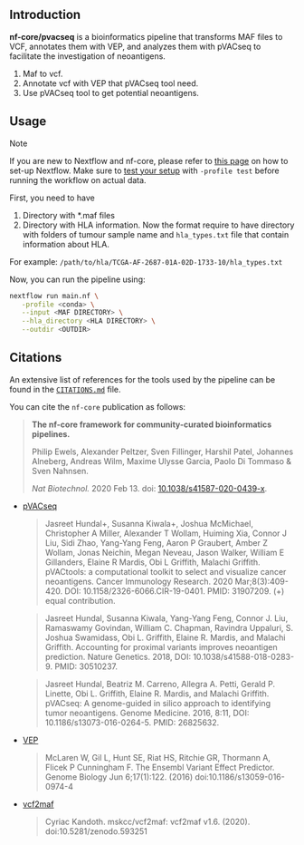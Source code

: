 ## Introduction

**nf-core/pvacseq** is a bioinformatics pipeline that transforms MAF files to VCF, annotates them with VEP, and analyzes them with pVACseq to facilitate the investigation of neoantigens.

<!-- TODO nf-core:
   Complete this sentence with a 2-3 sentence summary of what types of data the pipeline ingests, a brief overview of the
   major pipeline sections and the types of output it produces. You're giving an overview to someone new
   to nf-core here, in 15-20 seconds. For an example, see https://github.com/nf-core/rnaseq/blob/master/README.md#introduction
-->

<!-- TODO nf-core: Include a figure that guides the user through the major workflow steps. Many nf-core
     workflows use the "tube map" design for that. See https://nf-co.re/docs/contributing/design_guidelines#examples for examples.   -->
<!-- TODO nf-core: Fill in short bullet-pointed list of the default steps in the pipeline -->

1. Maf to vcf. 
2. Annotate vcf with VEP that pVACseq tool need.
3. Use pVACseq tool to get potential neoantigens.

## Usage

> [!NOTE]
> If you are new to Nextflow and nf-core, please refer to [this page](https://nf-co.re/docs/usage/installation) on how to set-up Nextflow. Make sure to [test your setup](https://nf-co.re/docs/usage/introduction#how-to-run-a-pipeline) with `-profile test` before running the workflow on actual data.

<!-- TODO nf-core: Describe the minimum required steps to execute the pipeline, e.g. how to prepare samplesheets.
     Explain what rows and columns represent. For instance (please edit as appropriate):

First, prepare a samplesheet with your input data that looks as follows:

`samplesheet.csv`:

```csv
sample,fastq_1,fastq_2
CONTROL_REP1,AEG588A1_S1_L002_R1_001.fastq.gz,AEG588A1_S1_L002_R2_001.fastq.gz
```

Each row represents a fastq file (single-end) or a pair of fastq files (paired end).

-->
First, you need to have 
1. Directory with *.maf files
2. Directory with HLA information. Now the format require to have directory with folders of tumour sample name and `hla_types.txt` file that contain information about HLA. 

For example:
`/path/to/hla/TCGA-AF-2687-01A-02D-1733-10/hla_types.txt`

Now, you can run the pipeline using:

<!-- TODO nf-core: update the following command to include all required parameters for a minimal example -->

```bash
nextflow run main.nf \
   -profile <conda> \
   --input <MAF DIRECTORY> \
   --hla_directory <HLA DIRECTORY> \
   --outdir <OUTDIR>
```

## Citations

<!-- TODO nf-core: Add citation for pipeline after first release. Uncomment lines below and update Zenodo doi and badge at the top of this file. -->
<!-- If you use nf-core/pvacseq for your analysis, please cite it using the following doi: [10.5281/zenodo.XXXXXX](https://doi.org/10.5281/zenodo.XXXXXX) -->

<!-- TODO nf-core: Add bibliography of tools and data used in your pipeline -->

An extensive list of references for the tools used by the pipeline can be found in the [`CITATIONS.md`](CITATIONS.md) file.

You can cite the `nf-core` publication as follows:

> **The nf-core framework for community-curated bioinformatics pipelines.**
>
> Philip Ewels, Alexander Peltzer, Sven Fillinger, Harshil Patel, Johannes Alneberg, Andreas Wilm, Maxime Ulysse Garcia, Paolo Di Tommaso & Sven Nahnsen.
>
> _Nat Biotechnol._ 2020 Feb 13. doi: [10.1038/s41587-020-0439-x](https://dx.doi.org/10.1038/s41587-020-0439-x).

- [pVACseq](https://pvactools.readthedocs.io/en/latest/index.html)

  > Jasreet Hundal+, Susanna Kiwala+, Joshua McMichael, Christopher A Miller, Alexander T Wollam, Huiming Xia, Connor J Liu, Sidi Zhao, Yang-Yang Feng, Aaron P Graubert, Amber Z Wollam, Jonas Neichin, Megan Neveau, Jason Walker, William E Gillanders, Elaine R Mardis, Obi L Griffith, Malachi Griffith. pVACtools: a computational toolkit to select and visualize cancer neoantigens. Cancer Immunology Research. 2020 Mar;8(3):409-420. DOI: 10.1158/2326-6066.CIR-19-0401. PMID: 31907209. (+) equal contribution.

  > Jasreet Hundal, Susanna Kiwala, Yang-Yang Feng, Connor J. Liu, Ramaswamy Govindan, William C. Chapman, Ravindra Uppaluri, S. Joshua Swamidass, Obi L. Griffith, Elaine R. Mardis, and Malachi Griffith. Accounting for proximal variants improves neoantigen prediction. Nature Genetics. 2018, DOI: 10.1038/s41588-018-0283-9. PMID: 30510237.

  > Jasreet Hundal, Beatriz M. Carreno, Allegra A. Petti, Gerald P. Linette, Obi L. Griffith, Elaine R. Mardis, and Malachi Griffith. pVACseq: A genome-guided in silico approach to identifying tumor neoantigens. Genome Medicine. 2016, 8:11, DOI: 10.1186/s13073-016-0264-5. PMID: 26825632.

- [VEP](https://www.ensembl.org/info/docs/tools/vep/index.html)

  > McLaren W, Gil L, Hunt SE, Riat HS, Ritchie GR, Thormann A, Flicek P Cunningham F. The Ensembl Variant Effect Predictor. Genome Biology Jun 6;17(1):122. (2016) doi:10.1186/s13059-016-0974-4

- [vcf2maf](https://github.com/mskcc/vcf2maf)

  > Cyriac Kandoth. mskcc/vcf2maf: vcf2maf v1.6. (2020). doi:10.5281/zenodo.593251